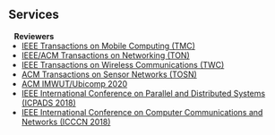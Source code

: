 ## Services

<!-- This content will not appear in the rendered Markdown -->
<h4 style="margin:0 10px 0;">Reviewers</h4>
<ul style="margin:0 0 5px;">
  <li><a href="https://www.computer.org/csdl/journal/tm"><autocolor>IEEE Transactions on Mobile Computing (TMC)</autocolor></a></li>
  <li><a href="https://ieeexplore.ieee.org/xpl/RecentIssue.jsp?punumber=90"><autocolor>IEEE/ACM Transactions on Networking (TON)</autocolor></a></li>
  <li><a href="https://ieeexplore.ieee.org/xpl/RecentIssue.jsp?punumber=7693"><autocolor>IEEE Transactions on Wireless Communications (TWC)</autocolor></a></li>
  <li><a href="https://dl.acm.org/journal/tosn"><autocolor>ACM Transactions on Sensor Networks (TOSN)</autocolor></a></li>
  <li><a href="https://dl.acm.org/journal/imwut"><autocolor>ACM IMWUT/Ubicomp 2020</autocolor></a></li>
  <li><a href=""><autocolor>IEEE International Conference on Parallel and Distributed Systems (ICPADS 2018) </autocolor></a></li>
  <li><a href="http://www.icccn.org/icccn23/program/index.html"><autocolor>IEEE International Conference on Computer Communications and Networks (ICCCN 2018)</autocolor></a></li>
</ul>

<!--  
<h4 style="margin:0 10px 0;">Conference Reviewers</h4>

<ul style="margin:0 0 5px;">
  <li><a href="http://cvpr2023.thecvf.com/"><autocolor>IEEE/CVF Conference on Computer Vision and Pattern Recognition (CVPR) 2021-2023</autocolor></a></li>
  <li><a href="http://iccv2021.thecvf.com/"><autocolor>IEEE/CVF International Conference on Computer Vision (ICCV) 2021</autocolor></a></li>
  <li><a href="https://eccv2022.ecva.net/"><autocolor>European Conference on Computer Vision (ECCV) 2022</autocolor></a></li>
</ul>

<h4 style="margin:0 10px 0;">Journal Reviewers</h4>

<ul style="margin:0 0 20px;">
  <li><a href="https://www.computer.org/csdl/journal/tp"><autocolor>IEEE Transactions on Pattern Analysis and Machine Intelligence (TPAMI)</autocolor></a></li>
  <li><a href="https://www.springer.com/journal/11263"><autocolor>International Journal of Computer Vision (IJCV)</autocolor></a></li>
</ul>

-->
